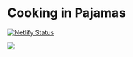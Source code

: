 # Cooking in Pajamas

[![Netlify Status](https://api.netlify.com/api/v1/badges/626149b2-7ac7-4bad-aaf2-63f5ec860c27/deploy-status)](https://app.netlify.com/sites/cookinginpjs/deploys)

![](https://raw.githubusercontent.com/pramodsum/cookinginpjs/master/Screen%20Shot%202019-10-27%20at%203.52.51%20PM.png)
